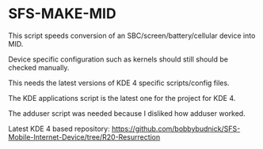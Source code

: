 # SFS-MAKE-MID
This script speeds conversion of an SBC/screen/battery/cellular device into MID.

Device specific configuration such as kernels should still should be checked manually.

This needs the latest versions of KDE 4 specific scripts/config files.

The KDE applications script is the latest one for the project for KDE 4.

The adduser script was needed because I disliked how adduser worked.

Latest KDE 4 based repository:
https://github.com/bobbybudnick/SFS-Mobile-Internet-Device/tree/R20-Resurrection

